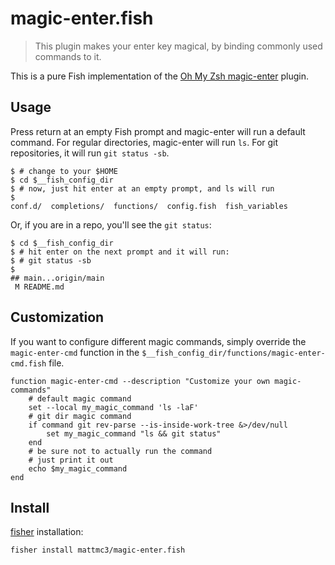 # magic-enter.fish

> This plugin makes your enter key magical, by binding commonly used commands to it.

This is a pure Fish implementation of the [Oh My Zsh magic-enter][omz-magic-enter] plugin.

## Usage

Press return at an empty Fish prompt and magic-enter will run a default command. For regular directories, magic-enter will run `ls`. For git repositories, it will run `git status -sb`.

```fish
$ # change to your $HOME
$ cd $__fish_config_dir
$ # now, just hit enter at an empty prompt, and ls will run
$
conf.d/  completions/  functions/  config.fish  fish_variables
```

Or, if you are in a repo, you'll see the `git status`:

```fish
$ cd $__fish_config_dir
$ # hit enter on the next prompt and it will run:
$ # git status -sb
$
## main...origin/main
 M README.md
```

## Customization

If you want to configure different magic commands, simply override the `magic-enter-cmd` function in the `$__fish_config_dir/functions/magic-enter-cmd.fish` file.

```fish
function magic-enter-cmd --description "Customize your own magic-commands"
    # default magic command
    set --local my_magic_command 'ls -laF'
    # git dir magic command
    if command git rev-parse --is-inside-work-tree &>/dev/null
        set my_magic_command "ls && git status"
    end
    # be sure not to actually run the command
    # just print it out
    echo $my_magic_command
end
```

## Install

[fisher] installation:

```shell
fisher install mattmc3/magic-enter.fish
```

[fisher]: https://github.com/jorgebucaran/fisher
[omz-magic-enter]: https://github.com/ohmyzsh/ohmyzsh/tree/master/plugins/magic-enter

